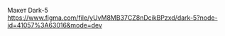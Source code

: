  Макет Dark-5
https://www.figma.com/file/yUvM8MB37CZ8nDcikBPzxd/dark-5?node-id=41057%3A63016&mode=dev